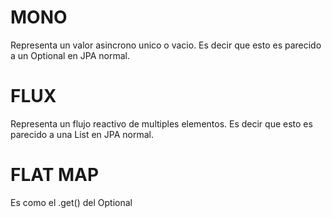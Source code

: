 # MONO

Representa un valor asincrono unico o vacio.
Es decir que esto es parecido a un Optional en JPA normal.

# FLUX

Representa un flujo reactivo de multiples elementos. 
Es decir que esto es parecido a una List en JPA normal.


# FLAT MAP

Es como el .get() del Optional